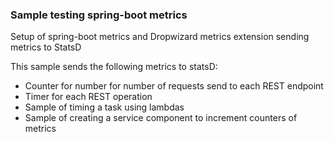 ### Sample testing spring-boot metrics

Setup of spring-boot metrics and Dropwizard metrics extension sending metrics to StatsD

This sample sends the following metrics to statsD:

- Counter for number for number of requests send to each REST endpoint
- Timer for each REST operation
- Sample of timing a task using lambdas
- Sample of creating a service component to increment counters of metrics

